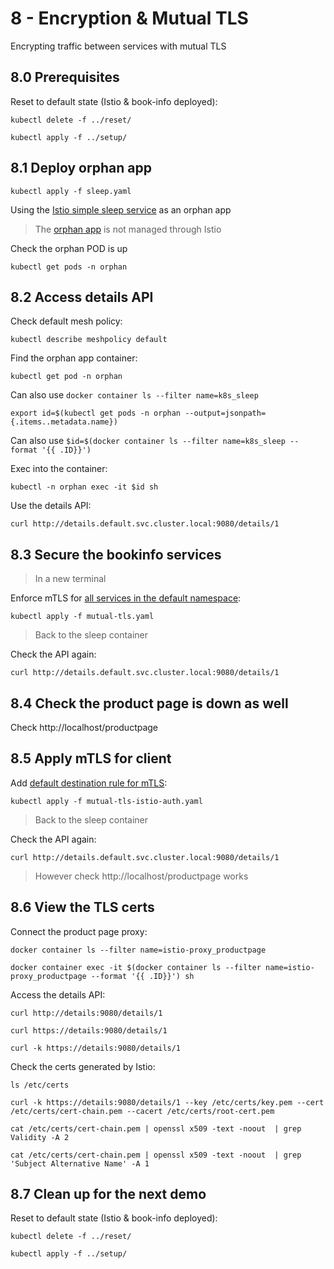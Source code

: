 # 8 - Encryption & Mutual TLS

Encrypting traffic between services with mutual TLS

## 8.0 Prerequisites

Reset to default state (Istio & book-info deployed):

```
kubectl delete -f ../reset/
```
```
kubectl apply -f ../setup/
```

## 8.1 Deploy orphan app
```
kubectl apply -f sleep.yaml
```
Using the [Istio simple sleep service](https://github.com/istio/istio/tree/master/samples/sleep) as an orphan app
> The [orphan app](sleep.yaml) is not managed through Istio

Check the orphan POD is up
```
kubectl get pods -n orphan
```

## 8.2 Access details API

Check default mesh policy:

```
kubectl describe meshpolicy default
```

Find the orphan app container:

```
kubectl get pod -n orphan
```
Can also use `docker container ls --filter name=k8s_sleep`

```
export id=$(kubectl get pods -n orphan --output=jsonpath={.items..metadata.name})
```
Can also use `$id=$(docker container ls --filter name=k8s_sleep --format '{{ .ID}}')`

Exec into the container:

```
kubectl -n orphan exec -it $id sh
```

Use the details API:

```
curl http://details.default.svc.cluster.local:9080/details/1
```

## 8.3 Secure the bookinfo services

> In a new terminal

Enforce mTLS for [all services in the default namespace](mutual-tls.yaml):

```
kubectl apply -f mutual-tls.yaml
```

> Back to the sleep container

Check the API again:

```
curl http://details.default.svc.cluster.local:9080/details/1
```

## 8.4 Check the product page is down as well

Check http://localhost/productpage

## 8.5 Apply mTLS for client

Add [default destination rule for mTLS](mutual-tls-istio-auth.yaml):

```
kubectl apply -f mutual-tls-istio-auth.yaml
```

> Back to the sleep container

Check the API again:

```
curl http://details.default.svc.cluster.local:9080/details/1
```

> However check http://localhost/productpage works

## 8.6 View the TLS certs

Connect the product page proxy:

```
docker container ls --filter name=istio-proxy_productpage

docker container exec -it $(docker container ls --filter name=istio-proxy_productpage --format '{{ .ID}}') sh
```

Access the details API:

```
curl http://details:9080/details/1

curl https://details:9080/details/1

curl -k https://details:9080/details/1
```

Check the certs generated by Istio:

```
ls /etc/certs

curl -k https://details:9080/details/1 --key /etc/certs/key.pem --cert /etc/certs/cert-chain.pem --cacert /etc/certs/root-cert.pem

cat /etc/certs/cert-chain.pem | openssl x509 -text -noout  | grep Validity -A 2

cat /etc/certs/cert-chain.pem | openssl x509 -text -noout  | grep 'Subject Alternative Name' -A 1
```

## 8.7 Clean up for the next demo

Reset to default state (Istio & book-info deployed):

```
kubectl delete -f ../reset/
```
```
kubectl apply -f ../setup/
```